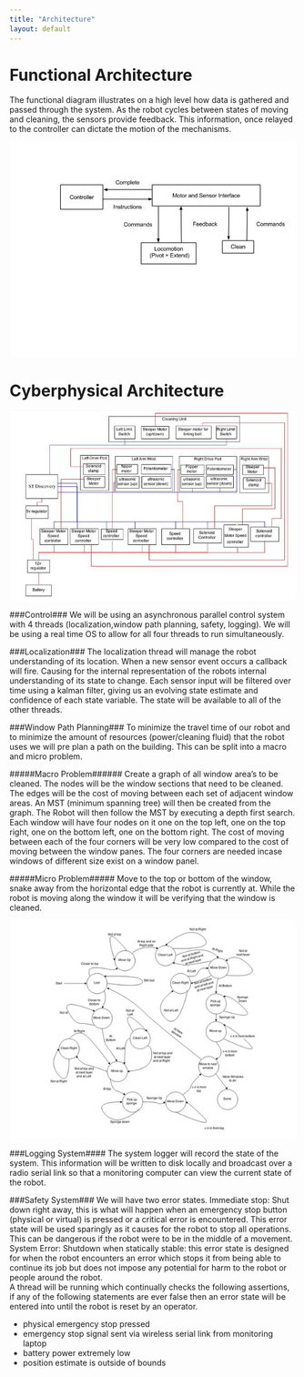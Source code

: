```yaml
---
title: "Architecture"
layout: default
---
```


# Functional Architecture #

The functional diagram illustrates on a high level how data is gathered and passed through the system. As the robot cycles between states of moving and cleaning, the sensors provide feedback. This information, once relayed to the controller can dictate the motion of the mechanisms. 

<img src="../images/Functional_Diagram.jpg" />

# Cyberphysical Architecture #

<img src="../images/design_cyberphysical_architecture.png" />

###Control###
We will be using an asynchronous parallel control system with 4 threads (localization,window path planning, safety, logging).  We will be using a real time OS to allow for all four threads to run simultaneously.

###Localization###
The localization thread will manage the robot understanding of its location.  When a new sensor event occurs a callback will fire.  Causing for the internal representation of the robots internal understanding of its state to change.  Each sensor input will be filtered over time using a kalman filter, giving us an evolving state estimate and confidence of each state variable.   The state will be available to all of the other threads. 

###Window Path Planning###
To minimize the travel time of our robot and to minimize the amount of resources (power/cleaning fluid) that the robot uses we will pre plan a path on the building.    This can be split into a macro and micro problem.

#####Macro Problem######
Create a graph of all window area’s to be cleaned.  The nodes will be the window sections that need to be cleaned.  The edges will be the cost of moving between each set of adjacent window areas.  An MST (minimum spanning tree)  will then be created from the graph.  The Robot will then follow the MST by executing a depth first search.  Each window will have four nodes on it one on the top left, one on the top right, one on the bottom left, one on the bottom right.  The cost of moving between each of the four corners will be very low compared to the cost of moving between the window panes.  The four corners are needed incase windows of different size exist on a window panel.

#####Micro Problem#####
Move to the top or bottom of the window, snake away from the horizontal edge that the robot is currently at. While the robot is moving along the window it will be verifying that the window is cleaned. 

<img src="../images/codeDigram.png" />
			
###Logging System####
The system logger will record the state of the system.  This information will be written to disk locally and broadcast over a radio serial link so that a monitoring computer can view the current state of the robot. 

###Safety System###
We will have two error states. Immediate stop: Shut down right away, this is what will happen when an emergency stop button (physical or virtual) is pressed or a critical error is encountered.   This error state will be used sparingly as it causes for the robot to stop all operations.  This can be dangerous if the robot were to be in the middle of a movement.  System Error: Shutdown when statically stable: this error state is designed for when the robot encounters an error which stops it from being able to continue its job but does not impose any potential for harm to the robot or people around the robot.   
A thread will be running which continually checks the following assertions, if any of the following statements are ever false then an error state will be entered into until the robot is reset by an operator. 
   - physical emergency stop pressed
  - emergency stop signal sent via wireless serial link from monitoring laptop
  - battery power extremely low
  - position estimate is outside of bounds

